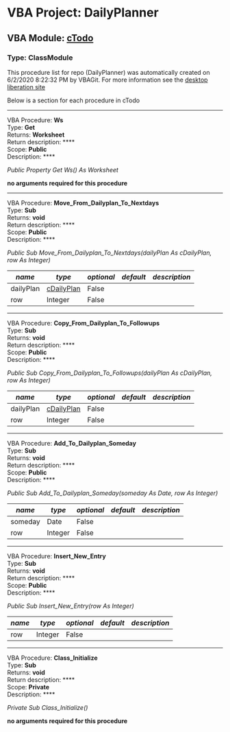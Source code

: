 # VBA Project: **DailyPlanner**
## VBA Module: **[cTodo](/scripts/cTodo.cls "source is here")**
### Type: ClassModule  

This procedure list for repo (DailyPlanner) was automatically created on 6/2/2020 8:22:32 PM by VBAGit.
For more information see the [desktop liberation site](http://ramblings.mcpher.com/Home/excelquirks/drivesdk/gettinggithubready "desktop liberation")

Below is a section for each procedure in cTodo

---
VBA Procedure: **Ws**  
Type: **Get**  
Returns: **Worksheet**  
Return description: ****  
Scope: **Public**  
Description: ****  

*Public Property Get Ws() As Worksheet*  

**no arguments required for this procedure**


---
VBA Procedure: **Move_From_Dailyplan_To_Nextdays**  
Type: **Sub**  
Returns: **void**  
Return description: ****  
Scope: **Public**  
Description: ****  

*Public Sub Move_From_Dailyplan_To_Nextdays(dailyPlan As cDailyPlan, row As Integer)*  

*name*|*type*|*optional*|*default*|*description*
---|---|---|---|---
dailyPlan|[cDailyPlan](/scripts/cDailyPlan_cls.md "cDailyPlan")|False||
row|Integer|False||


---
VBA Procedure: **Copy_From_Dailyplan_To_Followups**  
Type: **Sub**  
Returns: **void**  
Return description: ****  
Scope: **Public**  
Description: ****  

*Public Sub Copy_From_Dailyplan_To_Followups(dailyPlan As cDailyPlan, row As Integer)*  

*name*|*type*|*optional*|*default*|*description*
---|---|---|---|---
dailyPlan|[cDailyPlan](/scripts/cDailyPlan_cls.md "cDailyPlan")|False||
row|Integer|False||


---
VBA Procedure: **Add_To_Dailyplan_Someday**  
Type: **Sub**  
Returns: **void**  
Return description: ****  
Scope: **Public**  
Description: ****  

*Public Sub Add_To_Dailyplan_Someday(someday As Date, row As Integer)*  

*name*|*type*|*optional*|*default*|*description*
---|---|---|---|---
someday|Date|False||
row|Integer|False||


---
VBA Procedure: **Insert_New_Entry**  
Type: **Sub**  
Returns: **void**  
Return description: ****  
Scope: **Public**  
Description: ****  

*Public Sub Insert_New_Entry(row As Integer)*  

*name*|*type*|*optional*|*default*|*description*
---|---|---|---|---
row|Integer|False||


---
VBA Procedure: **Class_Initialize**  
Type: **Sub**  
Returns: **void**  
Return description: ****  
Scope: **Private**  
Description: ****  

*Private Sub Class_Initialize()*  

**no arguments required for this procedure**
